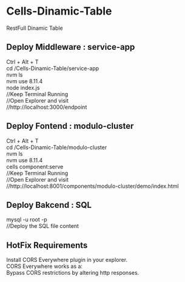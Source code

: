 # Cells-Dinamic-Table
RestFull Dinamic Table

## Deploy Middleware : service-app

  Ctrl + Alt + T <br> 
  cd /Cells-Dinamic-Table/service-app <br>
  nvm ls <br>
  nvm use 8.11.4 <br>
  node index.js <br>
  //Keep Terminal Running <br>
  //Open Explorer and visit <br>
  //http://localhost:3000/endpoint <br>

## Deploy Fontend : modulo-cluster 

  Ctrl + Alt + T <br>
  cd /Cells-Dinamic-Table/modulo-cluster <br>
  nvm ls <br>
  nvm use 8.11.4 <br>
  cells component:serve <br>
  //Keep Terminal Running <br>
  //Open Explorer and visit <br>
  //http://localhost:8001/components/modulo-cluster/demo/index.html <br>


## Deploy Bakcend : SQL
  
  mysql -u root -p <br>
  //Deploy the SQL file content <br>

## HotFix Requirements

  Install CORS Everywhere plugin in your explorer.<br>
  CORS Everywhere works as a: <br>
  Bypass CORS restrictions by altering http responses. 
